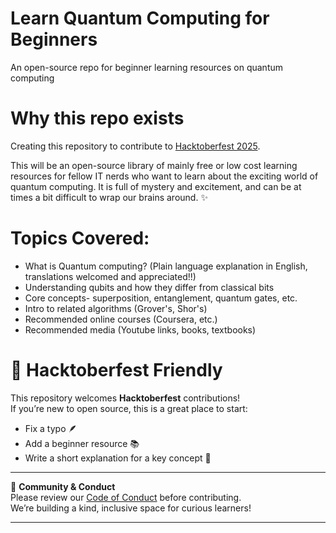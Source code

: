 # Learn Quantum Computing for Beginners
An open-source repo for beginner learning resources on quantum computing

# Why this repo exists
Creating this repository to contribute to [Hacktoberfest 2025](https://hacktoberfest.com/). 

This will be an open-source library of mainly free or low cost learning resources for fellow IT nerds who want to learn about the exciting world of quantum computing. It is full of mystery and excitement, and can be at times a bit difficult to wrap our brains around. ✨

# Topics Covered:
- What is Quantum computing? (Plain language explanation in English, translations welcomed and appreciated!!)
- Understanding qubits and how they differ from classical bits
- Core concepts- superposition, entanglement, quantum gates, etc.
- Intro to related algorithms (Grover's, Shor's)
- Recommended online courses (Coursera, etc.)
- Recommended media (Youtube links, books, textbooks)

# 🎃 Hacktoberfest Friendly
This repository welcomes **Hacktoberfest** contributions!  
If you’re new to open source, this is a great place to start:
- Fix a typo 🪶  
- Add a beginner resource 📚  
- Write a short explanation for a key concept 💬

---

🧡 **Community & Conduct**  
Please review our [Code of Conduct](./CODE_OF_CONDUCT.md) before contributing.  
We’re building a kind, inclusive space for curious learners!

---
